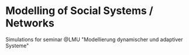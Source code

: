 # Modelling of Social Systems / Networks

Simulations for seminar @LMU "Modellierung dynamischer und adaptiver Systeme"

